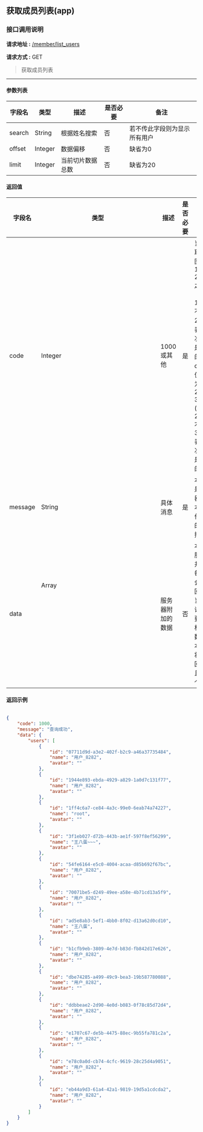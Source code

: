 ## 获取成员列表(app)

### 接口调用说明

__请求地址 :__ [/member/list_users](#)

__请求方式 :__ GET

> 获取成员列表

--------------------------------------

#### 参数列表

|字段名|类型|描述|是否必要|备注|
|-|-|-|-|-|
|search|String|根据姓名搜索|否|若不传此字段则为显示所有用户|
|offset|Integer|数据偏移|否|缺省为0|
|limit|Integer|当前切片数据总数|否|缺省为20|

#### 返回值

|字段名|类型|描述|是否必要|备注|
|-|-|-|-|-|
|code|Integer|1000 或其他|是|当code取值范围为 1000 - 2000 之间时（包含1000, 不包含2000）表示此次操作是成功的。当code取值范围为 2000 - 3000 (包含2000, 不包含3000)表示此次操作是失败的|
|message|String|具体消息|是|本字段是服务器对于本次操作结果的消息描述|
|data|Array<Object>|服务器附加的数据|否|本字段服务器并不是每次都会返回，大当每次请求需要返回相应的数据时本字段将会返回，并且是一个数组|

#### 返回示例

```json

{
    "code": 1000,
    "message": "查询成功",
    "data": {
        "users": [
            {
                "id": "07711d9d-a3e2-402f-b2c9-a46a37735484",
                "name": "用户_8282",
                "avatar": ""
            },
            {
                "id": "1944e893-ebda-4929-a829-1a0d7c131f77",
                "name": "用户_8282",
                "avatar": ""
            },
            {
                "id": "1ff4c6a7-ce84-4a3c-99e0-6eab74a74227",
                "name": "root",
                "avatar": ""
            },
            {
                "id": "3f1eb027-d72b-443b-ae1f-597f8ef56299",
                "name": "王八蛋~~~",
                "avatar": ""
            },
            {
                "id": "54fe6164-e5c0-4004-acaa-d85b692f67bc",
                "name": "用户_8282",
                "avatar": ""
            },
            {
                "id": "70071be5-d249-49ee-a58e-4b71cd13a5f9",
                "name": "用户_8282",
                "avatar": ""
            },
            {
                "id": "ad5e8ab3-5ef1-4bb0-8f02-d13a62d0cd10",
                "name": "王八蛋",
                "avatar": ""
            },
            {
                "id": "b1cfb9eb-3809-4e7d-b83d-fb842d17e626",
                "name": "用户_8282",
                "avatar": ""
            },
            {
                "id": "dbe74285-a499-49c9-bea3-19b587780088",
                "name": "用户_8282",
                "avatar": ""
            },
            {
                "id": "ddbbeae2-2d90-4e0d-b083-0f78c85d72d4",
                "name": "用户_8282",
                "avatar": ""
            },
            {
                "id": "e1707c67-de5b-4475-88ec-9b55fa781c2a",
                "name": "用户_8282",
                "avatar": ""
            },
            {
                "id": "e78c0a0d-cb74-4cfc-9619-28c25d4a9051",
                "name": "用户_8282",
                "avatar": ""
            },
            {
                "id": "eb44a9d3-61a4-42a1-9819-19d5a1cdcda2",
                "name": "用户_8282",
                "avatar": ""
            }
        ]
    }
}

```

